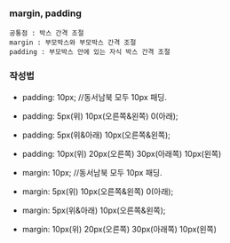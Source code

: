 ### margin, padding

    공통점 : 박스 간격 조절
    margin : 부모박스와 부모박스 간격 조절
    padding : 부모박스 안에 있는 자식 박스 간격 조절

### 작성법

- padding: 10px; //동서남북 모두 10px 패딩.
- padding: 5px(위) 10px(오른쪽&왼쪽) 0(아래);
- padding: 5px(위&아래) 10px(오른쪽&왼쪽);
- padding: 10px(위) 20px(오른쪽) 30px(아래쪽) 10px(왼쪽)

- margin: 10px; //동서남북 모두 10px 패딩.
- margin: 5px(위) 10px(오른쪽&왼쪽) 0(아래);
- margin: 5px(위&아래) 10px(오른쪽&왼쪽);
- margin: 10px(위) 20px(오른쪽) 30px(아래쪽) 10px(왼쪽)
